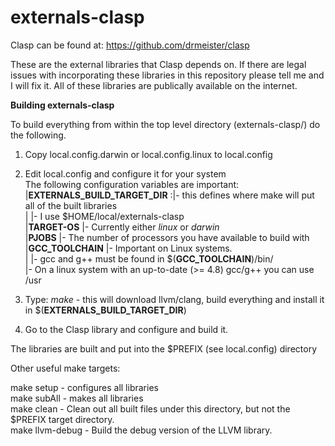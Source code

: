 **externals-clasp**
===============

Clasp can be found at:   https://github.com/drmeister/clasp

These are the external libraries that Clasp depends on. If there are legal issues with incorporating these libraries in this repository please tell me and I will fix it.  All of these libraries are publically available on the internet.

**Building externals-clasp**

To build everything from within the top level directory (externals-clasp/) do the following.

1) Copy local.config.darwin or local.config.linux to local.config

2) Edit local.config and configure it for your system<br>
  The following configuration variables are important:<br>
      |**EXTERNALS_BUILD_TARGET_DIR**   :|- this defines where make will put all of the built libraries<br>
      |                                 |- I use $HOME/local/externals-clasp<br>
      |**TARGET-OS**                    |- Currently either _linux_ or _darwin_<br>
      |**PJOBS**                        |- The number of processors you have available to build with<br>
      |**GCC_TOOLCHAIN**                |- Important on Linux systems.  
      |                                 |- gcc and g++ must be found in $(**GCC_TOOLCHAIN**)/bin/<br>
                                        |- On a linux system with an up-to-date (>= 4.8) gcc/g++ you can use /usr
      
3) Type:  _make_    - this will download llvm/clang, build everything and install it in $(**EXTERNALS_BUILD_TARGET_DIR**)

4) Go to the Clasp library and configure and build it.

The libraries are built and put into the $PREFIX (see local.config) directory

Other useful make targets:

make setup      - configures all libraries<br>
make subAll     - makes all libraries<br>
make clean      - Clean out all built files under this directory, but not the $PREFIX target directory.<br>
make llvm-debug - Build the debug version of the LLVM library.

